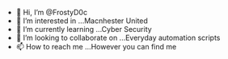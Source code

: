 - 👋 Hi, I’m @FrostyD0c
- 👀 I’m interested in ...Macnhester United
- 🌱 I’m currently learning ...Cyber Security
- 💞️ I’m looking to collaborate on ...Everyday automation scripts
- 📫 How to reach me ...However you can find me

<!---
FrostyD0c/FrostyD0c is a ✨ special ✨ repository because its `README.md` (this file) appears on your GitHub profile.
You can click the Preview link to take a look at your changes.
--->
